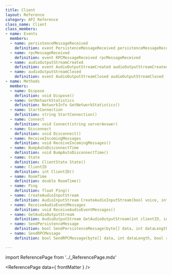 ```yaml
---
title: Client
layout: Reference
category: API Reference
class_name: Client
class_members:
- name: Events
  members:
  - name: persistenceMessageReceived
    definition: event PersistenceMessageReceived persistenceMessageReceived
  - name: rpcMessageReceived
    definition: event RPCMessageReceived rpcMessageReceived
  - name: audioOutputStreamCreated
    definition: event AudioOutputStreamCreated audioOutputStreamCreated
  - name: audioOutputStreamClosed
    definition: event AudioOutputStreamClosed audioOutputStreamClosed
- name: Methods
  members:
  - name: Dispose
    definition: void Dispose()
  - name: GetNetworkStatistics
    definition: NetworkInfo GetNetworkStatistics()
  - name: StartConnection
    definition: string StartConnection()
  - name: Connect
    definition: void Connect(string serverAnswer)
  - name: Disconnect
    definition: void Disconnect()
  - name: ReceiveIncomingMessages
    definition: void ReceiveIncomingMessages()
  - name: BumpAutoDisconnectTime
    definition: void BumpAutoDisconnectTime()
  - name: State
    definition: ClientState State()
  - name: ClientID
    definition: int ClientID()
  - name: RoomTime
    definition: double RoomTime()
  - name: Ping
    definition: float Ping()
  - name: CreateAudioInputStream
    definition: AudioInputStream CreateAudioInputStream(bool voice, int sampleRate, int channels)
  - name: ReceiveAudioEventMessages
    definition: void ReceiveAudioEventMessages()
  - name: GetAudioOutputStream
    definition: AudioOutputStream GetAudioOutputStream(int clientID, int streamID)
  - name: SendPersistenceMessage
    definition: bool SendPersistenceMessage(byte[] data, int dataLength, bool reliable)
  - name: SendRPCMessage
    definition: bool SendRPCMessage(byte[] data, int dataLength, bool reliable)

---
```

import ReferencePage from '../_ReferencePage.mdx'

<ReferencePage data={ frontMatter } />
